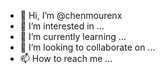 - 👋 Hi, I’m @chenmourenx
- 👀 I’m interested in ...
- 🌱 I’m currently learning ...
- 💞️ I’m looking to collaborate on ...
- 📫 How to reach me ...

<!---
chenmourenx/chenmourenx is a ✨ special ✨ repository because its `README.md` (this file) appears on your GitHub profile.
You can click the Preview link to take a look at your changes.
--->
